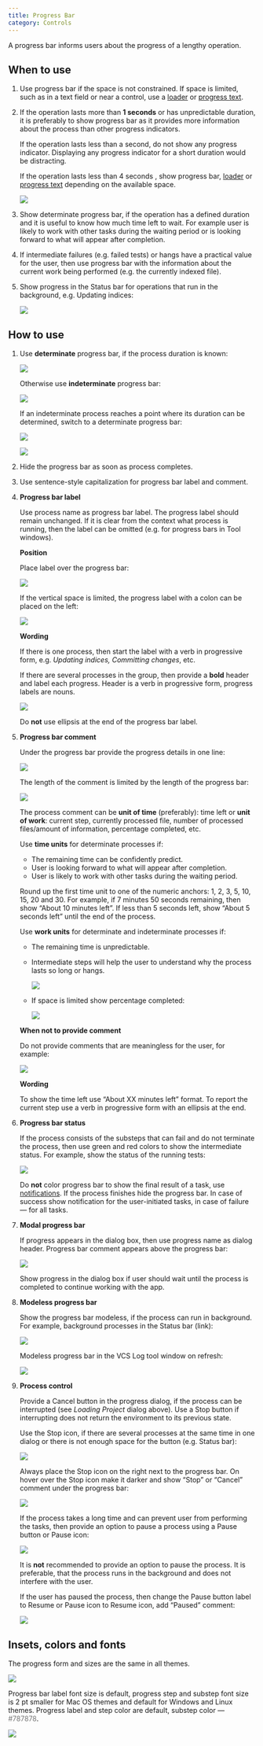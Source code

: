 ```yaml
---
title: Progress Bar
category: Controls
---
```


A progress bar informs users about the progress of a lengthy operation.

## When to use

1. Use progress bar if the space is not constrained. If space is limited, such as in a text field or near a control, use a [loader]({{site.baseurl}}/controls/loader/) or [progress text]({{site.baseurl}}/controls/progress_text/).

2. If the operation lasts more than **1 seconds** or has unpredictable duration, it is preferably to show progress bar as it provides more information about the process than other progress indicators.

    If the operation lasts less than a second, do not show any progress indicator. Displaying any progress indicator for a short duration would be distracting.

    If the operation lasts less than 4 seconds , show progress bar, [loader]({{site.baseurl}}/controls/loader/) or [progress text]({{site.baseurl}}/controls/progress_text/) depending on the available space.

    ![]({{site.baseurl}}/images/progress_bar/time_line.png)

3. Show determinate progress bar, if the operation has a defined duration and it is useful to know how much time left to wait. For example user is likely to work with other tasks during the waiting period or is looking forward to what will appear after completion.

4. If intermediate failures (e.g. failed tests) or hangs have a practical value for the user, then use progress bar with the information about the current work being performed (e.g. the currently indexed file).

5. Show progress in the Status bar for operations that run in the background, e.g. Updating indices:

    ![]({{site.baseurl}}/images/progress_bar/modeless_progress.png)



## How to use

1. Use **determinate** progress bar, if the process duration is known:

    ![]({{site.baseurl}}/images/progress_bar/determinate_example.png)

    Otherwise use **indeterminate** progress bar:

    ![]({{site.baseurl}}/images/progress_bar/indetermintae_example.png)

    If an indeterminate process reaches a point where its duration can be determined, switch to a determinate progress bar:

    ![]({{site.baseurl}}/images/progress_bar/progress_bar_indeterminate.png)

    ![]({{site.baseurl}}/images/progress_bar/progress_bar_determinate.png)


2. Hide the progress bar as soon as process completes.

3. Use sentence-style capitalization for progress bar label and comment.

4. **Progress bar label**

    Use process name as progress bar label. The progress label should remain unchanged. If it is clear from the context what process is running, then the label can be omitted (e.g. for progress bars in Tool windows).

    **Position**

    Place label over the progress bar:

    ![]({{site.baseurl}}/images/progress_bar/progress_bar_label_above.png)

    If the vertical space is limited, the progress label with a colon can be placed on the left:

    ![]({{site.baseurl}}/images/progress_bar/progress_bar_label_left.png)

    **Wording**

    If there is one process, then start the label with a verb in progressive form, e.g. *Updating indices, Committing changes*, etc.

    If there are several processes in the group, then provide a **bold** header and label each progress. Header is a verb in progressive form, progress labels are nouns.

    ![]({{site.baseurl}}/images/progress_bar/progress_bar_wording_example.png)


    Do **not** use ellipsis at the end of the progress bar label.

5. **Progress bar comment**

    Under the progress bar provide the progress details in one line:

    ![]({{site.baseurl}}/images/progress_bar/progress_bar_comment.png)

    The length of the comment is limited by the length of the progress bar:

    ![]({{site.baseurl}}/images/progress_bar/progress_bar_comment_long.png)

    The process comment can be **unit of time** (preferably): time left or **unit of work**: current step, currently processed file, number of processed files/amount of information, percentage completed, etc.

    Use **time units** for determinate processes if:

    * The remaining time can be confidently predict.
    * User is looking forward to what will appear after completion.
    * User is likely to work with other tasks during the waiting period.

    Round up the first time unit to one of the numeric anchors: 1, 2, 3, 5, 10, 15, 20 and 30. For example, if 7 minutes 50 seconds remaining, then show “About 10 minutes left”. If less than 5 seconds left, show “About 5 seconds left” until the end of the process.

    Use **work units** for determinate and indeterminate processes if:

    * The remaining time is unpredictable.
    * Intermediate steps will help the user to understand why the process lasts so long or hangs.

        ![]({{site.baseurl}}/images/progress_bar/progress_bar_determinate.png)

    * If space is limited show percentage completed:

        ![]({{site.baseurl}}/images/progress_bar/horizontaly.png)

    **When not to provide comment**

    Do not provide comments that are meaningless for the user, for example:

    ![]({{site.baseurl}}/images/progress_bar/progress_bar_text_incorrect.png)


    **Wording**

    To show the time left use “About XX minutes left” format. To report the current step use a verb in progressive form with an ellipsis at the end.

6. **Progress bar status**

    If the process consists of the substeps that can fail and do not terminate the process, then use green and red colors to show the intermediate status. For example, show the status of the running tests:

    ![]({{site.baseurl}}/images/progress_bar/progress_color.png)

    Do **not** color progress bar to show the final result of a task, use [notifications]({{site.baseurl}}/principles/notifications/). If the process finishes hide the progress bar. In case of success show notification for the user-initiated tasks, in case of failure — for all tasks.

7. **Modal progress bar**

    If progress appears in the dialog box, then use progress name as dialog header. Progress bar comment appears above the progress bar:

    ![]({{site.baseurl}}/images/progress_bar/progress_bar_label_dialog.png)

    Show progress in the dialog box if user should wait until the process is completed to continue working with the app.

8. **Modeless progress bar**

    Show the progress bar modeless, if the process can run in background. For example, background processes in the Status bar (link):

    ![]({{site.baseurl}}/images/progress_bar/background_process.png)

    Modeless progress bar in the VCS Log tool window on refresh:

    ![]({{site.baseurl}}/images/progress_bar/vcs_log.png)

9. **Process control**

    Provide a Cancel button in the progress dialog, if the process can be interrupted (see _Loading Project_ dialog above). Use a Stop button if interrupting does not return the environment to its previous state.

    Use the Stop icon, if there are several processes at the same time in one dialog or there is not enough space for the button (e.g. Status bar):

    ![]({{site.baseurl}}/images/progress_bar/tasks_dialog.png)

    Always place the Stop icon on the right next to the progress bar. On hover over the Stop icon make it darker and show “Stop” or “Cancel” comment under the progress bar:

    ![]({{site.baseurl}}/images/progress_bar/hover_stop_icon.png)

    If the process takes a long time and can prevent user from performing the tasks, then provide an option to pause a process using a Pause button or Pause icon:

    ![]({{site.baseurl}}/images/progress_bar/pause.png)

    It is **not** recommended to provide an option to pause the process. It is preferable, that the process runs in the background and does not interfere with the user.

    If the user has paused the process, then change the Pause button label to Resume or Pause icon to Resume icon, add “Paused” comment:

    ![]({{site.baseurl}}/images/progress_bar/resume.png)

## Insets, colors and fonts

The progress form and sizes are the same in all themes.

![]({{site.baseurl}}/images/progress_bar/progress_bar_colors.png)

Progress bar label font size is default, progress step and substep font size is 2 pt smaller for Mac OS themes and default for Windows and Linux themes. Progress label and step color are default, substep color — <span style="color:#787878">#787878</span>.

![]({{site.baseurl}}/images/progress_bar/progress_bar_size.png)
